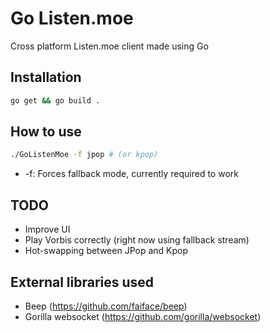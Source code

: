 # Go Listen.moe
Cross platform Listen.moe client made using Go

## Installation
```bash
go get && go build .
```

## How to use
```bash
./GoListenMoe -f jpop # (or kpop)
```

* -f: Forces fallback mode, currently required to work

## TODO
* Improve UI
* Play Vorbis correctly (right now using fallback stream)
* Hot-swapping between JPop and Kpop

## External libraries used
* Beep (https://github.com/faiface/beep)
* Gorilla websocket (https://github.com/gorilla/websocket)
